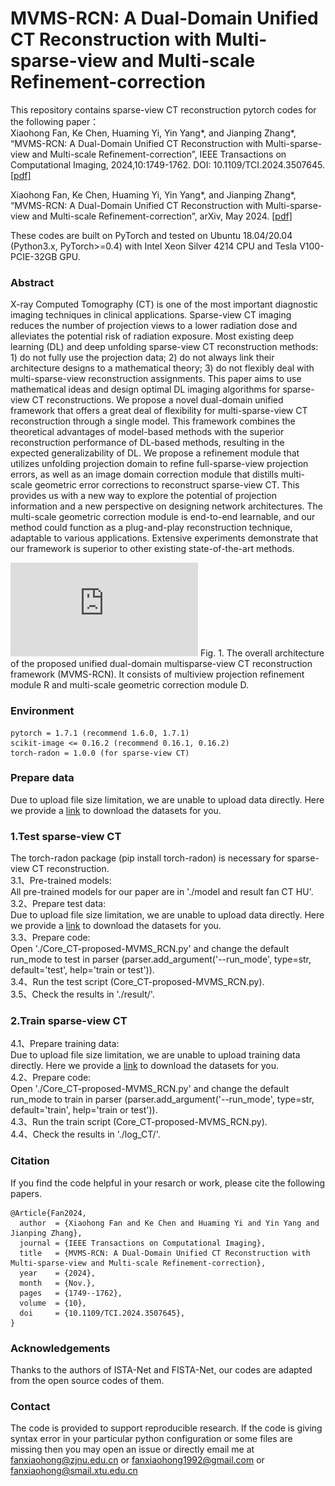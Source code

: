 # MVMS-RCN: A Dual-Domain Unified CT Reconstruction with Multi-sparse-view and Multi-scale Refinement-correction

This repository contains sparse-view CT reconstruction pytorch codes for the following paper：  
Xiaohong Fan, Ke Chen, Huaming Yi, Yin Yang*, and Jianping Zhang*, “MVMS-RCN: A Dual-Domain Unified CT Reconstruction with Multi-sparse-view and Multi-scale Refinement-correction”, IEEE Transactions on Computational Imaging, 2024,10:1749-1762. DOI: 10.1109/TCI.2024.3507645. [[pdf]](https://ieeexplore.ieee.org/stamp/stamp.jsp?tp=&arnumber=10769006) 

Xiaohong Fan, Ke Chen, Huaming Yi, Yin Yang*, and Jianping Zhang*, “MVMS-RCN: A Dual-Domain Unified CT Reconstruction with Multi-sparse-view and Multi-scale Refinement-correction”, arXiv, May 2024. [[pdf]](https://arxiv.org/pdf/2405.17141) 

These codes are built on PyTorch and tested on Ubuntu 18.04/20.04 (Python3.x, PyTorch>=0.4) with Intel Xeon Silver 4214 CPU and Tesla V100-PCIE-32GB GPU.

### Abstract
X-ray Computed Tomography (CT) is one of the most important diagnostic imaging techniques in clinical applications. Sparse-view CT imaging reduces the number of projection views to a lower radiation dose and alleviates the potential risk of radiation exposure. Most existing deep learning (DL) and deep unfolding sparse-view CT reconstruction methods: 1) do not fully use the projection data; 2) do not always link their architecture designs to a mathematical theory; 3) do not flexibly deal with multi-sparse-view reconstruction assignments. This paper aims to use mathematical ideas and design optimal DL imaging algorithms for sparse-view CT reconstructions. We propose a novel dual-domain unified framework that offers a great deal of flexibility for multi-sparse-view CT reconstruction through a single model. This framework combines the theoretical advantages of model-based methods with the superior reconstruction performance of DL-based methods, resulting in the expected generalizability of DL. We propose a refinement module that utilizes unfolding projection domain to refine full-sparse-view projection errors, as well as an image domain correction module that distills multi-scale geometric error corrections to reconstruct sparse-view CT. This provides us with a new way to explore the potential of projection information and a new perspective on designing network architectures. The multi-scale geometric correction module is end-to-end learnable, and our method could function as a plug-and-play reconstruction technique, adaptable to various applications. Extensive experiments demonstrate that our framework is superior to other existing state-of-the-art methods.

![Fig1 ChartFlow_00](https://github.com/fanxiaohong/MVMS-RCN/blob/main/ChartFlow.pdf)
Fig. 1. The overall architecture of the proposed unified dual-domain multisparse-view CT reconstruction framework (MVMS-RCN). It consists of multiview projection refinement module R and multi-scale geometric correction module D.

### Environment  
```
pytorch = 1.7.1 (recommend 1.6.0, 1.7.1)
scikit-image <= 0.16.2 (recommend 0.16.1, 0.16.2)
torch-radon = 1.0.0 (for sparse-view CT)
```
### Prepare data
Due to upload file size limitation, we are unable to upload data directly. Here we provide a [link](https://pan.baidu.com/s/1baOAEXmHZdsulsCKKgNbsg?pwd=io4f) to download the datasets for you. 

### 1.Test sparse-view CT  
The torch-radon package (pip install torch-radon) is necessary for sparse-view CT reconstruction.    
3.1、Pre-trained models:  
All pre-trained models for our paper are in './model and result fan CT HU'.  
3.2、Prepare test data:  
Due to upload file size limitation, we are unable to upload data directly. Here we provide a [link](https://pan.baidu.com/s/1baOAEXmHZdsulsCKKgNbsg?pwd=io4f) to download the datasets for you.   
3.3、Prepare code:  
Open './Core_CT-proposed-MVMS_RCN.py' and change the default run_mode to test in parser (parser.add_argument('--run_mode', type=str, default='test', help='train or test')).  
3.4、Run the test script (Core_CT-proposed-MVMS_RCN.py).  
3.5、Check the results in './result/'.

### 2.Train sparse-view CT   
4.1、Prepare training data:  
Due to upload file size limitation, we are unable to upload training data directly. Here we provide a [link](https://pan.baidu.com/s/1baOAEXmHZdsulsCKKgNbsg?pwd=io4f) to download the datasets for you.  
4.2、Prepare code:  
Open './Core_CT-proposed-MVMS_RCN.py' and change the default run_mode to train in parser (parser.add_argument('--run_mode', type=str, default='train', help='train or test')).  
4.3、Run the train script (Core_CT-proposed-MVMS_RCN.py).  
4.4、Check the results in './log_CT/'.

### Citation  
If you find the code helpful in your resarch or work, please cite the following papers. 
```
@Article{Fan2024,
  author  = {Xiaohong Fan and Ke Chen and Huaming Yi and Yin Yang and Jianping Zhang},
  journal = {IEEE Transactions on Computational Imaging},
  title   = {MVMS-RCN: A Dual-Domain Unified CT Reconstruction with Multi-sparse-view and Multi-scale Refinement-correction},
  year    = {2024},
  month   = {Nov.},
  pages   = {1749--1762},
  volume  = {10},
  doi     = {10.1109/TCI.2024.3507645},
}
```

### Acknowledgements  
Thanks to the authors of ISTA-Net and FISTA-Net, our codes are adapted from the open source codes of them.   

### Contact  
The code is provided to support reproducible research. If the code is giving syntax error in your particular python configuration or some files are missing then you may open an issue or directly email me at fanxiaohong@zjnu.edu.cn or fanxiaohong1992@gmail.com or fanxiaohong@smail.xtu.edu.cn
